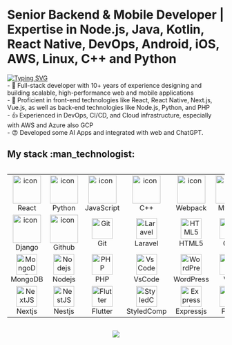 # Senior Backend & Mobile Developer | Expertise in Node.js, Java, Kotlin, React Native, DevOps, Android, iOS, AWS, Linux, C++ and Python

<div>
  <a href="https://git.io/typing-svg"><img src="https://readme-typing-svg.demolab.com?font=Fira+Code&weight=6000&size=28&duration=5304&pause=1000&color=1F37F7&background=FFD22800&center=true&vCenter=true&width=850&lines=Hi+there+%F0%9F%91%8B+Welcome+to+My+Profile!+;I+am+a+Full+Stack+Developer+;I+am+a+Front+End+Developer+;I+am+a+Mobile+Developer+;Always+learning+new+things" alt="Typing SVG" /></a>
<br/>
- 🔭 Full-stack developer with 10+ years of experience designing and building scalable, high-performance web and mobile applications<br/>
- 🌱 Proficient in front-end technologies like React, React Native, Next.js, Vue.js, as well as back-end technologies like Node.js, Python, and PHP<br/>
- 👍 Experienced in DevOps, CI/CD, and Cloud infrastructure, especially with AWS and Azure also GCP<br/>
- 😍 Developed some AI Apps and integrated with web and ChatGPT.<br/>
</div>

<h2>My stack :man_technologist:</h2>
<div style="display: flex; align-items: flex-start; align: center">
<table align="center">
  <tr>
    <td align="center" width="96">
        <img src="https://techstack-generator.vercel.app/react-icon.svg" alt="icon" width="65" height="65" />
      <br>React
    </td>
    <td align="center" width="96">
      <a href="#macropower-tech">
        <img src="https://techstack-generator.vercel.app/python-icon.svg" alt="icon" width="65" height="65" />
      </a>
      <br>Python
    </td>
    <td align="center" width="96">
        <img src="https://techstack-generator.vercel.app/js-icon.svg" alt="icon" width="65" height="65" />
      <br>JavaScript
    </td>
    <td align="center" width="96">
        <img src="https://techstack-generator.vercel.app/cpp-icon.svg" alt="icon" width="65" height="65" />
      <br>C++
    </td>
    <td align="center" width="96">
        <img src="https://techstack-generator.vercel.app/webpack-icon.svg" alt="icon" width="65" height="65" />
      <br>Webpack
    </td>
    <td align="center" width="96">
        <img src="https://techstack-generator.vercel.app/mysql-icon.svg" alt="icon" width="65" height="65" />
      <br>MySQL
    </td>
    <td align="center" width="96">
        <img src="https://techstack-generator.vercel.app/ts-icon.svg" alt="icon" width="65" height="65" />
      <br>TypeScript
    </td>
    <td align="center" width="96">
        <img src="https://techstack-generator.vercel.app/aws-icon.svg" alt="icon" width="65" height="65" />
      <br>AWS
    </td>
    <td align="center" width="96">
        <img src="https://techstack-generator.vercel.app/csharp-icon.svg" alt="icon" width="65" height="65" />
      <br>C#
    </td>
  </tr>
  <tr>
  <td align="center" width="96">
        <img src="https://techstack-generator.vercel.app/django-icon.svg" alt="icon" width="65" height="65" />
      <br>Django
    <td align="center" width="96">
        <img src="https://techstack-generator.vercel.app/github-icon.svg" alt="icon" width="65" height="65" />
      <br>Github
    </td>
    <td align="center" width="96"> 
        <img src="https://user-images.githubusercontent.com/25181517/192108372-f71d70ac-7ae6-4c0d-8395-51d8870c2ef0.png" width="48" height="48" alt="Git" />
      <br>Git
    </td>
    <td align="center"  width="96">
        <img src="https://skillicons.dev/icons?i=laravel" width="48" height="48" alt="Laravel" />
      <br>Laravel
    </td>
    <td align="center"  width="96">
        <img src="https://skillicons.dev/icons?i=html" width="48" height="48" alt="HTML5" />
      <br>HTML5
    </td>
    <td align="center" width="96">
        <img src="https://skillicons.dev/icons?i=css" width="48" height="48" alt="css" />
      <br>CSS
    </td>
    <td align="center"  width="96">
        <img src="https://skillicons.dev/icons?i=bootstrap" width="48" height="48" alt="bootstrap" />
      <br>Bootstrap
    </td>
    <td align="center" width="96">
        <img src="https://skillicons.dev/icons?i=tailwind" width="48" height="48" alt="tailwind" />
      <br>Tailwind
    </td>
    <td align="center" width="96">
        <img src="https://skillicons.dev/icons?i=jquery" width="48" height="48" alt="jQuery" />
      <br>jQuery
    </td>
  </tr>
 <tr>
      <td align="center" width="96">
        <img src="https://skillicons.dev/icons?i=mongodb" width="48" height="48" alt="MongoDB" />
      <br>MongoDB
    </td>
        <td align="center" width="96">
        <img src="https://skillicons.dev/icons?i=nodejs" width="48" height="48" alt="Nodejs" />
      <br>Nodejs
      </td>
      </td>
    <td align="center" width="96">
        <img src="https://skillicons.dev/icons?i=php" width="48" height="48" alt="PHP" />
      <br>PHP
    </td>
            <td align="center" width="96">
        <img src="https://skillicons.dev/icons?i=vscode" width="48" height="48" alt="VsCode" />
      <br>VsCode
    </td>
              <td align="center" width="96">
        <img src="https://skillicons.dev/icons?i=wordpress" width="48" height="48" alt="WordPress" />
      <br>WordPress
    </td>
              <td align="center" width="96">
        <img src="https://skillicons.dev/icons?i=vue" width="48" height="48" alt="Vue" />
      <br>Vue
    </td>
              <td align="center" width="96">
        <img src="https://skillicons.dev/icons?i=sass" width="48" height="48" alt="Sass" />
      <br>Sass
    </td>
              <td align="center" width="96">
        <img src="https://skillicons.dev/icons?i=graphql" width="48" height="48" alt="MySQL" />
      <br>GraphQL
    </td>
    <td align="center" width="96">
        <img src="https://skillicons.dev/icons?i=postgres" width="48" height="48" alt="PostgreSQL" />
      <br>PostgreSQL
    </td>
 </tr>
   <tr>
      <td align="center" width="96">
        <img src="https://skillicons.dev/icons?i=nextjs" width="48" height="48" alt="NextJS" />
      <br>Nextjs
    </td>
        <td align="center" width="96">
        <img src="https://skillicons.dev/icons?i=nestjs" width="48" height="48" alt="NestJS" />
      <br>Nestjs
      </td>
      </td>
    <td align="center" width="96">
        <img src="https://skillicons.dev/icons?i=flutter" width="48" height="48" alt="Flutter" />
      <br>Flutter
    </td>
            <td align="center" width="96">
        <img src="https://skillicons.dev/icons?i=styledcomponents" width="48" height="48" alt="StyledComponents" />
      <br>StyledComp
    </td>
              <td align="center" width="96">
        <img src="https://skillicons.dev/icons?i=expressjs" width="48" height="48" alt="Expressjs" />
      <br>Expressjs
    </td>
              <td align="center" width="96">
        <img src="https://skillicons.dev/icons?i=flask" width="48" height="48" alt="Flask" />
      <br>Flask
    </td>
              <td align="center" width="96">
        <img src="https://skillicons.dev/icons?i=firebase" width="48" height="48" alt="Firebase" />
      <br>Firebase
    </td>
              <td align="center" width="96">
        <img src="https://skillicons.dev/icons?i=jenkins" width="48" height="48" alt="Jenkins" />
      <br>Jenkins
    </td>
    <td align="center" width="96">
        <img src="https://skillicons.dev/icons?i=solidity" width="48" height="48" alt="Solidity" />
      <br>Solidity
    </td>
 </tr>
</table>
<br><br>
</div>

<p align="center">
  <img src="https://capsule-render.vercel.app/api?type=waving&color=gradient&height=65&section=footer"/>
</p>

